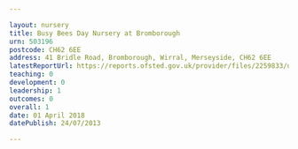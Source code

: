 ```yaml
---

layout: nursery
title: Busy Bees Day Nursery at Bromborough
urn: 503196
postcode: CH62 6EE
address: 41 Bridle Road, Bromborough, Wirral, Merseyside, CH62 6EE
latestReportUrl: https://reports.ofsted.gov.uk/provider/files/2259833/urn/503196.pdf
teaching: 0
development: 0
leadership: 1
outcomes: 0
overall: 1
date: 01 April 2018 
datePublish: 24/07/2013

---
```

